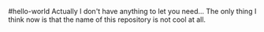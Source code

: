 #hello-world
Actually I don't have anything to let you need...
The only thing I think now is that the name of this repository is not cool at all.
